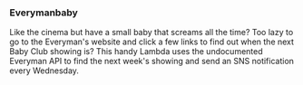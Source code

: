 ### Everymanbaby
Like the cinema but have a small baby that screams all the time? Too lazy to go to the Everyman's website and click a few links to find out when the next Baby Club showing is? This handy Lambda uses the undocumented Everyman API to find the next week's showing and send an SNS notification every Wednesday.